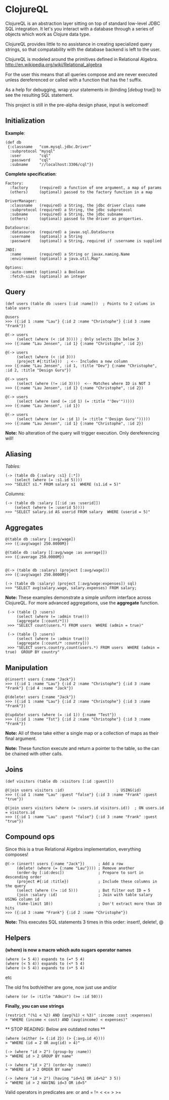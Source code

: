 ClojureQL
=========

ClojureQL is an abstraction layer sitting on top of standard low-level JDBC SQL integration.
It let's you interact with a database through a series of objects which work as Clojure data
type.

ClojureQL provides little to no assistance in creating specialized query strings, so that
compatability with the database backend is left to the user.

ClojureQL is modeled around the primitives defined in Relational Algebra.
http://en.wikipedia.org/wiki/Relational_algebra

For the user this means that all queries compose and are never executed unless dereferenced
or called with a function that has the ! suffix.

As a help for debugging, wrap your statements in (binding [*debug* true]) to see the
resulting SQL statement.

This project is still in the pre-alpha design phase, input is welcomed!

Initialization
--------------


**Example**:

    (def db
     {:classname   "com.mysql.jdbc.Driver"
      :subprotocol "mysql"
      :user        "cql"
      :password    "cql"
      :subname     "//localhost:3306/cql"})

**Complete specification**:

    Factory:
      :factory     (required) a function of one argument, a map of params
      (others)     (optional) passed to the factory function in a map

    DriverManager:
      :classname   (required) a String, the jdbc driver class name
      :subprotocol (required) a String, the jdbc subprotocol
      :subname     (required) a String, the jdbc subname
      (others)     (optional) passed to the driver as properties.

    DataSource:
      :datasource  (required) a javax.sql.DataSource
      :username    (optional) a String
      :password    (optional) a String, required if :username is supplied

    JNDI:
      :name        (required) a String or javax.naming.Name
      :environment (optional) a java.util.Map"

    Options:
      :auto-commit (optional) a Boolean
      :fetch-size  (optional) an integer


Query
-----

    (def users (table db :users [:id :name]))  ; Points to 2 colums in table users

    @users
    >>> ({:id 1 :name "Lau"} {:id 2 :name "Christophe"} {:id 3 :name "Frank"})

    @(-> users
         (select (where (< :id 3)))) ; Only selects IDs below 3
    >>> ({:name "Lau Jensen", :id 1} {:name "Christophe", :id 2})

    @(-> users
         (select (where (< :id 3)))
         (project #{:title}))  ; <-- Includes a new column
    >>> ({:name "Lau Jensen", :id 1, :title "Dev"} {:name "Christophe", :id 2, :title "Design Guru"})

    @(-> users
         (select (where (!= :id 3))))  <-- Matches where ID is NOT 3
    >>> ({:name "Lau Jensen", :id 1} {:name "Christophe", :id 2})

    @(-> users
         (select (where (and (= :id 1) (= :title "'Dev'")))))
    >>> ({:name "Lau Jensen", :id 1})

    @(-> users
         (select (where (or (= :id 1) (= :title "'Design Guru'")))))
    >>> ({:name "Lau Jensen", :id 1} {:name "Christophe", :id 2})

**Note:** No alteration of the query will trigger execution. Only dereferencing will!

Aliasing
--------

*Tables:*

    (-> (table db {:salary :s1} [:*])
        (select (where (= :s1.id 5))))
    >>> "SELECT s1.* FROM salary s1  WHERE (s1.id = 5)"

*Columns:*

    (-> (table db :salary [[:id :as :userid]])
        (select (where (= :userid 5))))
    >>> "SELECT salary.id AS userid FROM salary  WHERE (userid = 5)"

Aggregates
----------

    @(table db :salary [:avg/wage])
    >>> ({:avg(wage) 250.0000M})

    @(table db :salary [[:avg/wage :as average]])
    >>> ({:average 250.0000M})


    @(-> (table db :salary) (project [:avg/wage]))
    >>> ({:avg(wage) 250.0000M})

    (-> (table db :salary) (project [:avg/wage:expenses]) sql)
    >>> "SELECT avg(salary.wage, salary.expenses) FROM salary;

**Note:** These examples demonstrate a simple uniform interface across ClojureQL. For more advanced
aggregations, use the **aggregate** function.

     (-> (table {} :users)
         (select (where (= :admin true)))
         (aggregate [:count/*]))
     >>> "SELECT count(users.*) FROM users  WHERE (admin = true)"

     (-> (table {} :users)
         (select (where (= :admin true)))
         (aggregate [:count/* :country]))
     >>> "SELECT users.country,count(users.*) FROM users  WHERE (admin = true)  GROUP BY country"

Manipulation
------------

    @(insert! users {:name "Jack"})
    >>> ({:id 1 :name "Lau"} {:id 2 :name "Christophe"} {:id 3 :name "Frank"} {:id 4 :name "Jack"})

    @(delete! users {:name "Jack"})
    >>> ({:id 1 :name "Lau"} {:id 2 :name "Christophe"} {:id 3 :name "Frank"})

    @(update! users (where (= :id 1)) {:name "Test"})
    >>> ({:id 1 :name "Tst"} {:id 2 :name "Christophe"} {:id 3 :name "Frank"})

**Note:** All of these take either a single map or a collection of maps as their final argument.

**Note:** These function execute and return a pointer to the table, so the can be chained with other calls.

Joins
------

    (def visitors (table db :visitors [:id :guest]))

    @(join users visitors :id)                       ; USING(id)
    >>> ({:id 1 :name "Lau" :guest "false"} {:id 3 :name "Frank" :guest "true"})

    @(join users visitors (where (= :users.id visitors.id))  ; ON users.id = visitors.id
    >>> ({:id 1 :name "Lau" :guest "false"} {:id 3 :name "Frank" :guest "true"})

Compound ops
------------

Since this is a true Relational Algebra implementation, everything composes!

    @(-> (insert! users {:name "Jack"})      ; Add a row
         (delete! (where (= {:name "Lau"}))) ; Remove another
         (order-by [:id:desc])               ; Prepare to sort in descending order
         (project #{:id :title})             ; Include these columns in the query
         (select (where (!= :id 5)))         ; But filter out ID = 5
         (join :salary :id)                  ; Join with table salary USING column id
         (take-limit 10))                    ; Don't extract more than 10 hits
    >>> ({:id 3 :name "Frank"} {:id 2 :name "Christophe"})

**Note:** This executes SQL statements 3 times in this order: insert!, delete!, @

Helpers
-------

**(where) is now a macro which auto sugars operator names**

    (where (= 5 4)) expands to (=* 5 4)
    (where (< 5 4)) expands to (<* 5 4)
    (where (> 5 4)) expands to (>* 5 4)

etc

The old fns both/either are gone, now just use and/or

    (where (or (= :title "Admin") (>= :id 50)))

**Finally, you can use strings**

    (restrict "(%1 < %2) AND (avg(%1) < %3)" :income :cost :expenses)
    > "WHERE (income < cost) AND (avg(income) < expenses)"



** STOP READING: Below are outdated notes **

    (where (either (= {:id 2}) (> {:avg.id 4})))
    > "WHERE (id = 2 OR avg(id) > 4)"

    (-> (where "id > 2") (group-by :name))
    > "WHERE id > 2 GROUP BY name"

    (-> (where "id > 2") (order-by :name))
    > "WHERE id > 2 ORDER BY name"

    (-> (where "id > 2") (having "id=%1 OR id=%2" 3 5))
    > "WHERE id > 2 HAVING id=3 OR id=5"

Valid operators in predicates are: or  and  =  !=  <  <=  >  >=